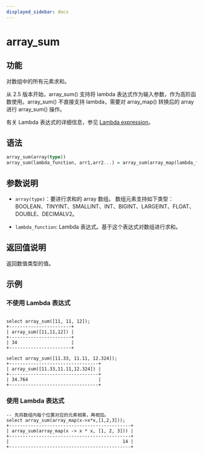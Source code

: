 ```yaml
---
displayed_sidebar: docs
---
```


# array_sum

## 功能

对数组中的所有元素求和。

从 2.5 版本开始，array_sum() 支持将 lambda 表达式作为输入参数，作为高阶函数使用。array_sum() 不直接支持 lambda，需要对 array_map() 转换后的 array 进行 array_sum() 操作。

有关 Lambda 表达式的详细信息，参见 [Lambda expression](../Lambda_expression.md)。

## 语法

```Haskell
array_sum(array(type))
array_sum(lambda_function, arr1,arr2...) = array_sum(array_map(lambda_function, arr1,arr2...))
```

## 参数说明

- `array(type)`：要进行求和的 array 数组。 数组元素支持如下类型：BOOLEAN、TINYINT、SMALLINT、INT、BIGINT、LARGEINT、FLOAT、DOUBLE、DECIMALV2。

- `lambda_function`: Lambda 表达式。基于这个表达式对数组进行求和。

## 返回值说明

返回数值类型的值。

## 示例

### 不使用 Lambda 表达式

```plain text

select array_sum([11, 11, 12]);
+-----------------------+
| array_sum([11,11,12]) |
+-----------------------+
| 34                    |
+-----------------------+

select array_sum([11.33, 11.11, 12.324]);
+---------------------------------+
| array_sum([11.33,11.11,12.324]) |
+---------------------------------+
| 34.764                          |
+---------------------------------+
```

### 使用 Lambda 表达式

```plain text
-- 先将数组内每个位置对应的元素相乘，再相加。
select array_sum(array_map(x->x*x,[1,2,3]));
+---------------------------------------------+
| array_sum(array_map(x -> x * x, [1, 2, 3])) |
+---------------------------------------------+
|                                          14 |
+---------------------------------------------+
```
